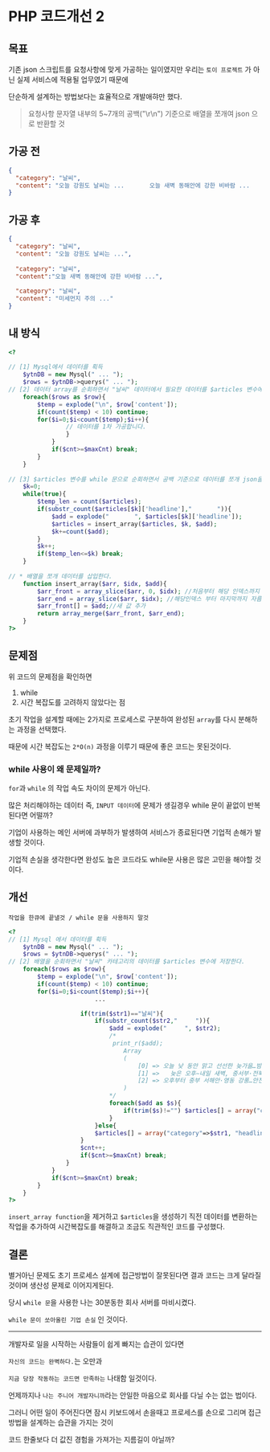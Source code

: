 # PHP 코드개선 2

## 목표
기존 json 스크립트를 요청사항에 맞게 가공하는 일이였지만 우리는 `토이 프로젝트` 가 아닌 실제 서비스에 적용될 업무였기 때문에

단순하게 설계하는 방법보다는 효율적으로 개발애햐만 했다.

>  요청사항
> 문자열 내부의 5~7개의 공백("\r\n") 기준으로 배열을 쪼개여 json 으로 반환할 것

## 가공 전
```json
{
  "category": "날씨",
  "content": "오늘 강원도 날씨는 ...       오늘 새벽 동해안에 강한 비바람 ...       미세먼지 주의 ..."
}
```

## 가공 후

```json
{
  "category": "날씨",
  "content": "오늘 강원도 날씨는 ...",
  
  "category": "날씨",
  "content":"오늘 새벽 동해안에 강한 비바람 ...",
  
  "category": "날씨",
  "content": "미세먼지 주의 ..."
}
```

## 내 방식

```php
<?
    
// [1] Mysql에서 데이터를 획득
    $ytnDB = new Mysql(" ... ");
    $rows = $ytnDB->querys(" ... ");
// [2] 데이터 array를 순회하면서 "날씨" 데이터에서 필요한 데이터를 $articles 변수에 저장한다.
    foreach($rows as $row){
        $temp = explode("\n", $row['content']);
        if(count($temp) < 10) continue;
        for($i=0;$i<count($temp);$i++){
                // 데이터를 1차 가공합니다.
                }
            }
            if($cnt>=$maxCnt) break;
        }
    }
    
// [3] $articles 변수를 while 문으로 순회하면서 공백 기준으로 데이터를 쪼개 json을 재구성한다.
    $k=0;
    while(true){
        $temp_len = count($articles);
        if(substr_count($articles[$k]['headline'],"       ")){
            $add = explode("       ", $articles[$k]['headline']);
            $articles = insert_array($articles, $k, $add);
            $k+=count($add);
        }
        $k++;
        if($temp_len<=$k) break;
    }
    
// * 배열을 쪼개 데이터를 삽입한다.
    function insert_array($arr, $idx, $add){        
        $arr_front = array_slice($arr, 0, $idx); //처음부터 해당 인덱스까지 자름
        $arr_end = array_slice($arr, $idx); //해당인덱스 부터 마지막까지 자름
        $arr_front[] = $add;//새 값 추가
        return array_merge($arr_front, $arr_end);
    }
?>
```

## 문제점

위 코드의 문제점을 확인하면
1. while
2. 시간 복잡도를 고려하지 않았다는 점 

초기 작업을 설계할 때에는 2가지로 프로세스로 구분하여 완성된 `array`를 다시 분해하는 과정을 선택했다.

때문에 시간 복잡도는 `2*O(n)`  과정을 이루기 때문에 좋은 코드는 못된것이다.

### while 사용이 왜 문제일까?

`for`과 `while` 의 작업 속도 차이의 문제가 아닌다.

많은 처리해야하는 데이터 즉, `INPUT 데이터`에 문제가 생길경우 while 문이 끝없이 반복된다면 어떨까?

기업이 사용하는 메인 서버에 과부하가 발생하여 서비스가 종료된다면 기업적 손해가 발생할 것이다.

기업적 손실을 생각한다면 완성도 높은 코드라도 while문 사용은 많은 고민을 해야할 것이다.

## 개선

`작업을 한큐에 끝낼것 / while 문을 사용하지 말것`

```PHP
<?
// [1] Mysql 에서 데이터를 획득
    $ytnDB = new Mysql(" ... ");
    $rows = $ytnDB->querys(" ... ");
// [2] 배열을 순회하면서 "날씨" 카테고리의 데이터를 $articles 변수에 저장한다.
    foreach($rows as $row){
        $temp = explode("\n", $row['content']);
        if(count($temp) < 10) continue;
        for($i=0;$i<count($temp);$i++){    
                        ...

                    if(trim($str1)=="날씨"){
                        if(substr_count($str2,"     ")){
                            $add = explode("     ", $str2);
                            /*
                             print_r($add);
                                Array
                                (
                                    [0] => 오늘 낮 동안 맑고 선선한 늦가을…밤사이 중서부 요란한 비
                                    [1] =>   늦은 오후∼내일 새벽, 중서부·전북 5mm 안팎 비…벼락·돌풍 동반
                                    [2] => 오후부터 중부 서해안·영동 강풍…안전사고 유의
                                )			
                            */
                            foreach($add as $s){
                                if(trim($s)!="") $articles[] = array("category"=>$str1, "headline"=>trim($s));
                            }
                        }else{
                        $articles[] = array("category"=>$str1, "headline"=>$str2);
                    }
                    $cnt++;
                    if($cnt>=$maxCnt) break;
                }
            }
            if($cnt>=$maxCnt) break;
        }
    }
?>
```

`insert_array function`을 제거하고 `$articles`을 생성하기 직전 데이터를 변환하는 작업을 추가하여
시간복잡도를 해결하고 조금도 직관적인 코드를 구성했다.


## 결론

별거아닌 문제도 초기 프로세스 설계에 접근방법이 잘못된다면
결과 코드는 크게 달라질 것이며 생산성 문제로 이어지게된다.

당시 `while 문`을 사용한 나는 30분동한 회사 서버를 마비시켰다.

`while 문이 쏘아올린 기업 손실` 인 것이다.

---

개발자로 일을 시작하는 사람들이 쉽게 빠지는 습관이 있다면 


`자신의 코드는 완벽하다.`는 오만과 

`지금 당장 작동하는 코드면 만족하는` 나태함 일것이다.


언제까지나 `나는 주니어 개발자니까`라는 안일한 마음으로 회사를 다닐 수는 없는 법이다.

그러니 어떤 일이 주어진다면 
잠시 키보드에서 손을때고 프로세스를 손으로 그리며 접근 방법을 설계하는 습관을 가지는 것이

코드 한줄보다 더 값진 경험을 가져가는 지름길이 아닐까?